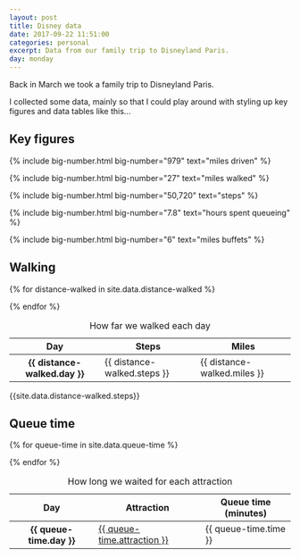 ```yaml
---
layout: post  
title: Disney data
date: 2017-09-22 11:51:00  
categories: personal
excerpt: Data from our family trip to Disneyland Paris.
day: monday
---
```


Back in March we took a family trip to Disneyland Paris.

I collected some data, mainly so that I could play around with styling up key figures and data tables like this...

## Key figures

{% include big-number.html
  big-number="979"
  text="miles driven"
%}

{% include big-number.html
  big-number="27"
  text="miles walked"
%}

{% include big-number.html
  big-number="50,720"
  text="steps"
%}

{% include big-number.html
  big-number="7.8"
  text="hours spent queueing"
%}

{% include big-number.html
  big-number="6"
  text="miles buffets"
%}

## Walking

<table>

<caption>How far we walked each day</caption>

<thead>

<tr>
<th scope="col">Day</th>
<th scope="col" class="cell--right">Steps</th>
<th scope="col" class="cell--right">Miles</th>
</tr>

</thead>

<tbody>

{% for distance-walked in site.data.distance-walked %}
<tr>
<th scope="row">{{ distance-walked.day }}</th>
<td class="cell--right">{{ distance-walked.steps }}</td>
<td class="cell--right">{{ distance-walked.miles }}</td>
</tr>
{% endfor %}

</tbody>

</table>

{{site.data.distance-walked.steps}}

## Queue time

<table>

<caption>How long we waited for each attraction</caption>

<thead>

<tr>
<th scope="col">Day</th>
<th scope="col">Attraction</th>
<th scope="col" class="cell--right">Queue time (minutes)</th>
</tr>

</thead>

<tbody>


{% for queue-time in site.data.queue-time %}
<tr>
<th scope="row">{{ queue-time.day }}</th>
<td><a href="{{ queue-time.attraction-url }}">{{ queue-time.attraction }}</a></td>
<td class="cell--right">{{ queue-time.time }}</td>
</tr>
{% endfor %}


</tbody>

</table>
